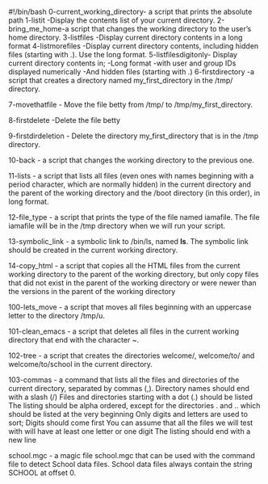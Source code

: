 #!/bin/bash
0-current_working_directory- a script that prints the absolute path 
1-listit -Display the contents list of your current directory.
2-bring_me_home-a script that changes the working directory to the user’s home directory.
3-listfiles -Display current directory contents in a long format
4-listmorefiles -Display current directory contents, including hidden files (starting with .). Use the long format.
5-listfilesdigitonly- Display current directory contents in;
-Long format
-with user and group IDs displayed numerically
-And hidden files (starting with .)
6-firstdirectory -a script that creates a directory named my_first_directory in the /tmp/ directory.

7-movethatfile - Move the file betty from /tmp/ to /tmp/my_first_directory.

8-firstdelete -Delete the file betty

9-firstdirdeletion - Delete the directory my_first_directory that is in the /tmp directory.

10-back - a script that changes the working directory to the previous one.

11-lists - a script that lists all files (even ones with names beginning with a period character, which are normally hidden) in the current directory and the parent of the working directory and the /boot directory (in this order), in long format.

12-file_type - a script that prints the type of the file named iamafile. The file iamafile will be in the /tmp directory when we will run your script.

13-symbolic_link - a symbolic link to /bin/ls, named __ls__. The symbolic link should be created in the current working directory.

14-copy_html - a script that copies all the HTML files from the current working directory to the parent of the working directory, but only copy files that did not exist in the parent of the working directory or were newer than the versions in the parent of the working directory

100-lets_move - a script that moves all files beginning with an uppercase letter to the directory /tmp/u.

101-clean_emacs - a script that deletes all files in the current working directory that end with the character ~.

102-tree - a script that creates the directories welcome/, welcome/to/ and welcome/to/school in the current directory.

103-commas - a command that lists all the files and directories of the current directory, separated by commas (,).
Directory names should end with a slash (/)
Files and directories starting with a dot (.) should be listed
The listing should be alpha ordered, except for the directories . and .. which should be listed at the very beginning
Only digits and letters are used to sort; Digits should come first
You can assume that all the files we will test with will have at least one letter or one digit
The listing should end with a new line

school.mgc - a magic file school.mgc that can be used with the command file to detect School data files. School data files always contain the string SCHOOL at offset 0.
